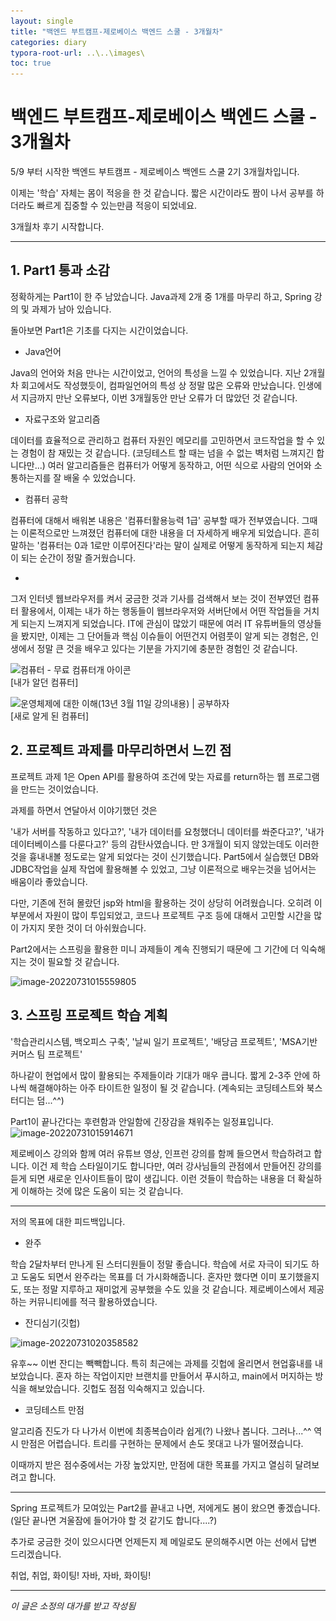 ```yaml
---
layout: single
title: "백엔드 부트캠프-제로베이스 백엔드 스쿨 - 3개월차"
categories: diary
typora-root-url: ..\..\images\
toc: true
---
```


# 백엔드 부트캠프-제로베이스 백엔드 스쿨 - 3개월차



5/9 부터 시작한 백엔드 부트캠프 - 제로베이스 백엔드 스쿨 2기 3개월차입니다. 

이제는 '학습' 자체는 몸이 적응을 한 것 같습니다. 짧은 시간이라도 짬이 나서 공부를 하더라도 빠르게 집중할 수 있는만큼 적응이 되었네요.

3개월차 후기 시작합니다.

------

## 1. Part1 통과 소감

정확하게는 Part1이 한 주 남았습니다. Java과제 2개 중 1개를 마무리 하고, Spring 강의 및 과제가 남아 있습니다.

돌아보면 Part1은 기초를 다지는 시간이었습니다. 

- Java언어

Java의 언어와 처음 만나는 시간이었고, 언어의 특성을 느낄 수 있었습니다.  지난 2개월차 회고에서도 작성했듯이, 컴파일언어의 특성 상 정말 많은 오류와 만났습니다. 인생에서 지금까지 만난 오류보다, 이번 3개월동안 만난 오류가 더 많았던 것 같습니다. 

- 자료구조와 알고리즘

데이터를 효율적으로 관리하고 컴퓨터 자원인 메모리를 고민하면서 코드작업을 할 수 있는 경험이 참 재밌는 것 같습니다. (코딩테스트 할 때는 넘을 수 없는 벽처럼 느껴지긴 합니다만...) 여러 알고리즘들은 컴퓨터가 어떻게 동작하고, 어떤 식으로 사람의 언어와 소통하는지를 잘 배울 수 있었습니다.

- 컴퓨터 공학

컴퓨터에 대해서 배워본 내용은 '컴퓨터활용능력 1급' 공부할 때가 전부였습니다. 그때는 이론적으로만 느껴졌던 컴퓨터에 대한 내용을 더 자세하게 배우게 되었습니다. 흔히 말하는 '컴퓨터는 0과 1로만 이루어진다'라는 말이 실제로 어떻게 동작하게 되는지 체감이 되는 순간이 정말 즐거웠습니다.

-

그저 인터넷 웹브라우저를 켜서 궁금한 것과 기사를 검색해서 보는 것이 전부였던 컴퓨터 활용에서, 이제는 내가 하는 행동들이 웹브라우저와 서버단에서 어떤 작업들을 거치게 되는지 느껴지게 되었습니다. IT에 관심이 많았기 때문에 여러 IT 유튜버들의 영상들을 봤지만, 이제는 그 단어들과 핵심 이슈들이 어떤건지 어렴풋이 알게 되는 경험은, 인생에서 정말 큰 것을 배우고 있다는 기분을 가지기에 충분한 경험인 것 같습니다.

![컴퓨터 - 무료 컴퓨터개 아이콘](..\..\images\2095297.png)<br>[내가 알던 컴퓨터]

![운영체제에 대한 이해(13년 3월 11일 강의내용) | 공부하자](..\..\images\4.png)<br>[새로 알게 된 컴퓨터]



## 2. 프로젝트 과제를 마무리하면서 느낀 점

프로젝트 과제 1은 Open API를 활용하여 조건에 맞는 자료를 return하는 웹 프로그램을 만드는 것이었습니다.

과제를 하면서 연달아서 이야기했던 것은

'내가 서버를 작동하고 있다고?', '내가 데이터를 요청했더니 데이터를 쏴준다고?', '내가 데이터베이스를 다룬다고?' 등의 감탄사였습니다. 만 3개월이 되지 않았는데도 이러한 것을 흉내내볼 정도로는 알게 되었다는 것이 신기했습니다. Part5에서 실습했던 DB와 JDBC작업을 실제 작업에 활용해볼 수 있었고, 그냥 이론적으로 배우는것을 넘어서는 배움이라 좋았습니다.

다만, 기존에 전혀 몰랐던 jsp와 html을 활용하는 것이 상당히 어려웠습니다. 오히려 이 부분에서 자원이 많이 투입되었고, 코드나 프로젝트 구조 등에 대해서 고민할 시간을 많이 가지지 못한 것이 더 아쉬웠습니다. 

Part2에서는 스프링을 활용한 미니 과제들이 계속 진행되기 때문에 그 기간에 더 익숙해지는 것이 필요할 것 같습니다.

![image-20220731015559805](..\..\images\image-20220731015559805.png)





## 3. 스프링 프로젝트 학습 계획

'학습관리시스템, 백오피스 구축', '날씨 일기 프로젝트', '배당금 프로젝트', 'MSA기반 커머스 팀 프로젝트'

하나같이 현업에서 많이 활용되는 주제들이라 기대가 매우 큽니다. 짧게 2-3주 안에 하나씩 해결해야하는 아주 타이트한 일정이 될 것 같습니다. (계속되는 코딩테스트와 북스터디는 덤...^^)

Part1이 끝나간다는 후련함과 안일함에 긴장감을 채워주는 일정표입니다.![image-20220731015914671](..\..\images\image-20220731015914671.png)

제로베이스 강의와 함께 여러 유튜브 영상, 인프런 강의를 함께 들으면서 학습하려고 합니다. 이건 제 학습 스타일이기도 합니다만, 여러 강사님들의 관점에서 만들어진 강의를 듣게 되면 새로운 인사이트들이 많이 생깁니다. 이런 것들이 학습하는 내용을 더 확실하게 이해하는 것에 많은 도움이 되는 것 같습니다.

------

저의 목표에 대한 피드백입니다.

- 완주

학습 2달차부터 만나게 된 스터디원들이 정말 좋습니다. 학습에 서로 자극이 되기도 하고 도움도 되면서 완주라는 목표를 더 가시화해줍니다. 혼자만 했다면 이미 포기했을지도, 또는 정말 지루하고 재미없게 공부했을 수도 있을 것 같습니다. 제로베이스에서 제공하는 커뮤니티에를 적극 활용하였습니다.

- 잔디심기(깃헙)

![image-20220731020358582](..\..\images\image-20220731020358582.png)

유후~~ 이번 잔디는 빽빽합니다. 특히 최근에는 과제를 깃헙에 올리면서 현업흉내를 내보았습니다. 혼자 하는 작업이지만 브랜치를 만들어서 푸시하고, main에서 머지하는 방식을 해보았습니다. 깃헙도 점점 익숙해지고 있습니다.

- 코딩테스트 만점

알고리즘 진도가 다 나가서 이번에 최종복습이라 쉽게(?) 나왔나 봅니다. 그러나...^^ 역시 만점은 어렵습니다. 트리를 구현하는 문제에서 손도 못대고 나가 떨어졌습니다.

이때까지 받은 점수중에서는 가장 높았지만, 만점에 대한 목표를 가지고 열심히 달려보려고 합니다.

------

Spring 프로젝트가 모여있는 Part2를 끝내고 나면, 저에게도 봄이 왔으면 좋겠습니다. (일단 끝나면 겨울잠에 들어가야 할 것 같기도 합니다....?)

추가로 궁금한 것이 있으시다면 언제든지 제 메일로도 문의해주시면 아는 선에서 답변 드리겠습니다.

취업, 취업, 화이팅! 자바, 자바, 화이팅!

------

*이 글은 소정의 대가를 받고 작성됨*